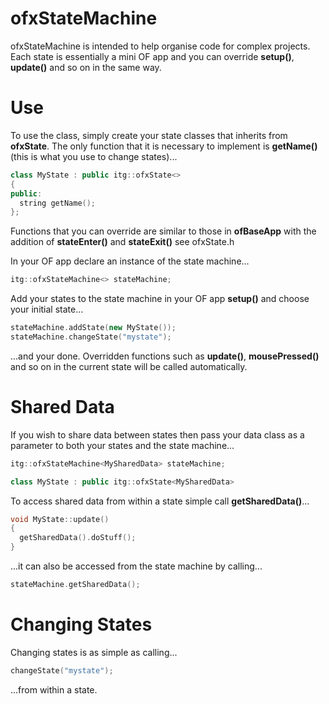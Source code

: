 ofxStateMachine
===========
ofxStateMachine is intended to help organise code for complex projects.  Each state is essentially a mini OF app and you can override **setup()**, **update()** and so on in the same way.

Use
===
To use the class, simply create your state classes that inherits from **ofxState**.  The only function that it is necessary to implement is **getName()** (this is what you use to change states)...

```cpp
class MyState : public itg::ofxState<>
{
public:
  string getName();
};
```

Functions that you can override are similar to those in **ofBaseApp** with the addition of **stateEnter()** and **stateExit()** see ofxState.h

In your OF app declare an instance of the state machine...

```cpp
itg::ofxStateMachine<> stateMachine;
```

Add your states to the state machine in your OF app **setup()** and choose your initial state...

```cpp
stateMachine.addState(new MyState());
stateMachine.changeState("mystate");
```

...and your done.  Overridden functions such as **update()**, **mousePressed()** and so on in the current state will be called automatically.

Shared Data
===========
If you wish to share data between states then pass your data class as a parameter to both your states and the state machine...

```cpp
itg::ofxStateMachine<MySharedData> stateMachine;
```

```cpp
class MyState : public itg::ofxState<MySharedData>
```

To access shared data from within a state simple call **getSharedData()**...

```cpp
void MyState::update()
{
  getSharedData().doStuff();
}
```

...it can also be accessed from the state machine by calling...

```cpp
stateMachine.getSharedData();
```
Changing States
===============
Changing states is as simple as calling...

```cpp
changeState("mystate");
```

...from within a state.
